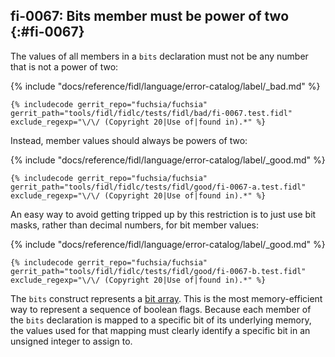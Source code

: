 ## fi-0067: Bits member must be power of two {:#fi-0067}

The values of all members in a `bits` declaration must not be any number that is
not a power of two:

{% include "docs/reference/fidl/language/error-catalog/label/_bad.md" %}

```fidl
{% includecode gerrit_repo="fuchsia/fuchsia" gerrit_path="tools/fidl/fidlc/tests/fidl/bad/fi-0067.test.fidl" exclude_regexp="\/\/ (Copyright 20|Use of|found in).*" %}
```

Instead, member values should always be powers of two:

{% include "docs/reference/fidl/language/error-catalog/label/_good.md" %}

```fidl
{% includecode gerrit_repo="fuchsia/fuchsia" gerrit_path="tools/fidl/fidlc/tests/fidl/good/fi-0067-a.test.fidl" exclude_regexp="\/\/ (Copyright 20|Use of|found in).*" %}
```

An easy way to avoid getting tripped up by this restriction is to just use bit
masks, rather than decimal numbers, for bit member values:

{% include "docs/reference/fidl/language/error-catalog/label/_good.md" %}

```fidl
{% includecode gerrit_repo="fuchsia/fuchsia" gerrit_path="tools/fidl/fidlc/tests/fidl/good/fi-0067-b.test.fidl" exclude_regexp="\/\/ (Copyright 20|Use of|found in).*" %}
```

The `bits` construct represents a [bit array][wiki-bit-array]. This is the most
memory-efficient way to represent a sequence of boolean flags. Because each
member of the `bits` declaration is mapped to a specific bit of its underlying
memory, the values used for that mapping must clearly identify a specific bit in
an unsigned integer to assign to.

[wiki-bit-array]: https://en.wikipedia.org/wiki/Bit_array
